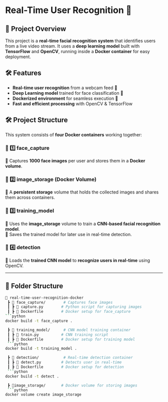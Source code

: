 # Real-Time User Recognition 🚀  

## 📌 Project Overview  
This project is a **real-time facial recognition system** that identifies users from a live video stream. It uses a **deep learning model** built with **TensorFlow** and **OpenCV**, running inside a **Docker container** for easy deployment.  

## 🛠️ Features  
- **Real-time user recognition** from a webcam feed 🎥  
- **Deep Learning model** trained for face classification 🤖  
- **Dockerized environment** for seamless execution 🐳  
- **Fast and efficient processing** with OpenCV & TensorFlow 

## 🛠️ Project Structure  

This system consists of **four Docker containers** working together:  

### 📌 1️⃣ **face_capture**  
🔹 Captures **1000 face images** per user and stores them in a **Docker volume**.  

### 📌 2️⃣ **image_storage** (Docker Volume)  
🔹 A **persistent storage** volume that holds the collected images and shares them across containers.  

### 📌 3️⃣ **training_model**  
🔹 Uses the **image_storage** volume to train a **CNN-based facial recognition model**.  
🔹 Saves the trained model for later use in real-time detection.  

### 📌 4️⃣ **detection**  
🔹 Loads the **trained CNN model** to **recognize users in real-time** using OpenCV.  

---

## 📂 Folder Structure  

```bash
📁 real-time-user-recognition-docker
 ┣ 📂 face_capture/        # Captures face images
 ┃ ┣ 📜 capture.py        # Python script for capturing images
 ┃ ┣ 📜 Dockerfile        # Docker setup for face_capture
```python
docker build -t face_capture .
```
```bash 
 ┣ 📂 training_model/      # CNN model training container
 ┃ ┣ 📜 train.py          # CNN training script
 ┃ ┣ 📜 Dockerfile        # Docker setup for training model
 ```python
docker build -t training_model .
```
```bash 
 ┣ 📂 detection/           # Real-time detection container
 ┃ ┣ 📜 detect.py         # Detects user in real-time
 ┃ ┣ 📜 Dockerfile        # Docker setup for detection
 ```python
docker build -t detect .
```
```bash 
 ┣ 📂image_storage/       # Docker volume for storing images
 ```python
docker volume create image_storage
```


